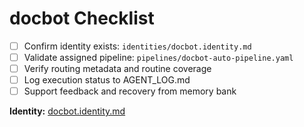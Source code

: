 # docbot Checklist

- [ ] Confirm identity exists: `identities/docbot.identity.md`
- [ ] Validate assigned pipeline: `pipelines/docbot-auto-pipeline.yaml`
- [ ] Verify routing metadata and routine coverage
- [ ] Log execution status to AGENT_LOG.md
- [ ] Support feedback and recovery from memory bank

**Identity:** [docbot.identity.md](../identities/docbot.identity.md)


<!-- linked feature: memory bank -->
<!-- linked feature: pipelines -->
<!-- linked feature: agents -->
